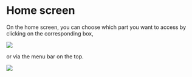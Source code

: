 Home screen
===========

On the home screen, you can choose which part you want to access by clicking on the corresponding box,

![](First_screen.png)

or via the menu bar on the top.

![](Menubar_firstscreen.png)

